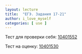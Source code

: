 ```yaml
---
layout: lecture
title:  "ЕГЭ. Задания 17-21"
author: i_love_myself
categories: [ use ]
---
```


Тест для проверки себя: [10401552](https://inf-ege.sdamgia.ru/test?id=10401582)

Тест на оценку: [10401530](https://inf-ege.sdamgia.ru/test?id=10401592)
